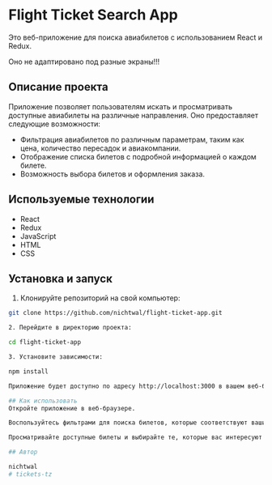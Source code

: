 # Flight Ticket Search App

Это веб-приложение для поиска авиабилетов с использованием React и Redux.

Оно не адаптировано под разные экраны!!!

## Описание проекта

Приложение позволяет пользователям искать и просматривать доступные авиабилеты на различные направления. Оно предоставляет следующие возможности:

- Фильтрация авиабилетов по различным параметрам, таким как цена, количество пересадок и авиакомпании.
- Отображение списка билетов с подробной информацией о каждом билете.
- Возможность выбора билетов и оформления заказа.

## Используемые технологии

- React
- Redux
- JavaScript
- HTML
- CSS

## Установка и запуск

1. Клонируйте репозиторий на свой компьютер:

```bash
git clone https://github.com/nichtwal/flight-ticket-app.git

2. Перейдите в директорию проекта:

cd flight-ticket-app

3. Установите зависимости:

npm install

Приложение будет доступно по адресу http://localhost:3000 в вашем веб-браузере.

## Как использовать
Откройте приложение в веб-браузере.

Воспользуйтесь фильтрами для поиска билетов, которые соответствуют вашим предпочтениям.

Просматривайте доступные билеты и выбирайте те, которые вас интересуют.

## Автор

nichtwal
# tickets-tz

